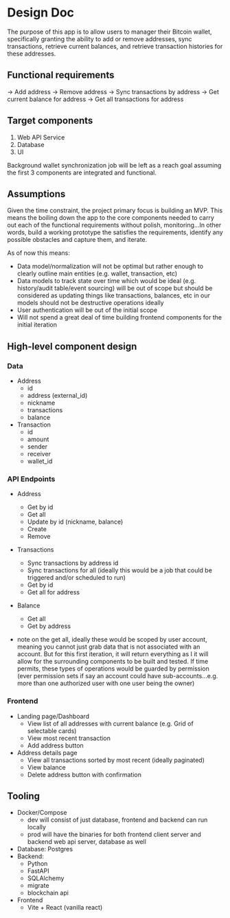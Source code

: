 # Design Doc

The purpose of this app is to allow users to manager their Bitcoin wallet, specifically granting the ability to add or remove addresses, sync transactions, retrieve current balances, and retrieve transaction histories for these addresses.

## Functional requirements

-> Add address
-> Remove address
-> Sync transactions by address
-> Get current balance for address
-> Get all transactions for address

## Target components

1. Web API Service
2. Database
3. UI

Background wallet synchronization job will be left as a reach goal assuming the first 3 components are integrated and functional.

## Assumptions

Given the time constraint, the project primary focus is building an MVP. This means the boiling down the app to the core components needed to carry out each of the functional requirements without polish, monitoring...In other words, build a working prototype the satisfies the requirements, identify any possible obstacles and capture them, and iterate.

As of now this means:

* Data model/normalization will not be optimal but rather enough to clearly outline main entities (e.g. wallet, transaction, etc)
* Data models to track state over time which would be ideal (e.g. history/audit table/event sourcing) will be out of scope but should be considered as updating things like transactions, balances, etc in our models should not be destructive operations ideally
* User authentication will be out of the initial scope
* Will not spend a great deal of time building frontend components for the initial iteration

## High-level component design

### Data

* Address
  * id
  * address (external_id)
  * nickname
  * transactions
  * balance
* Transaction
  * id
  * amount
  * sender
  * receiver
  * wallet_id

### API Endpoints

* Address
  * Get by id
  * Get all
  * Update by id (nickname, balance)
  * Create
  * Remove
* Transactions
  * Sync transactions by address id
  * Sync transactions for all (ideally this would be a job that could be triggered and/or scheduled to run)
  * Get by id
  * Get all for address
* Balance
  * Get all
  * Get by address

* note on the get all, ideally these would be scoped by user account, meaning you cannot just grab data that is not associated with an account. But for this first iteration, it will return everything as I it will allow for the surrounding components to be built and tested. If time permits, these types of operations would be guarded by permission (ever permission sets if say an account could have sub-accounts...e.g. more than one authorized user with one user being the owner)

### Frontend

* Landing page/Dashboard
  * View list of all addresses with current balance (e.g. Grid of selectable cards)
  * View most recent transaction
  * Add address button
* Address details page
  * View all transactions sorted by most recent (ideally paginated)
  * View balance
  * Delete address button with confirmation

## Tooling

* Docker/Compose
  * dev will consist of just database, frontend and backend can run locally
  * prod will have the binaries for both frontend client server and backend web api server, database as well
* Database: Postgres
* Backend:
  * Python
  * FastAPI
  * SQLAlchemy
  * migrate
  * blockchain api
* Frontend
  * Vite + React (vanilla react)

